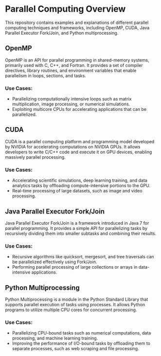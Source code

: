 # Parallel Computing Overview

This repository contains examples and explanations of different parallel computing techniques and frameworks, including OpenMP, CUDA, Java Parallel Executor Fork/Join, and Python multiprocessing.

## OpenMP

OpenMP is an API for parallel programming in shared-memory systems, primarily used with C, C++, and Fortran. It provides a set of compiler directives, library routines, and environment variables that enable parallelism in loops, sections, and tasks.

### Use Cases:
- Parallelizing computationally intensive loops such as matrix multiplication, image processing, or numerical simulations.
- Exploiting multicore CPUs for accelerating applications that can be parallelized.

## CUDA

CUDA is a parallel computing platform and programming model developed by NVIDIA for accelerating computations on NVIDIA GPUs. It allows developers to write C/C++ code and execute it on GPU devices, enabling massively parallel processing.

### Use Cases:
- Accelerating scientific simulations, deep learning training, and data analytics tasks by offloading compute-intensive portions to the GPU.
- Real-time processing of large datasets, such as image and video processing.

## Java Parallel Executor Fork/Join

Java Parallel Executor Fork/Join is a framework introduced in Java 7 for parallel programming. It provides a simple API for parallelizing tasks by recursively dividing them into smaller subtasks and combining their results.

### Use Cases:
- Recursive algorithms like quicksort, mergesort, and tree traversals can be parallelized effectively using Fork/Join.
- Performing parallel processing of large collections or arrays in data-intensive applications.

## Python Multiprocessing

Python Multiprocessing is a module in the Python Standard Library that supports parallel execution of tasks using processes. It allows Python programs to utilize multiple CPU cores for concurrent processing.

### Use Cases:
- Parallelizing CPU-bound tasks such as numerical computations, data processing, and machine learning training.
- Improving the performance of I/O-bound tasks by offloading them to separate processes, such as web scraping and file processing.


